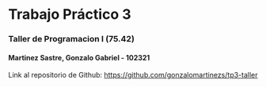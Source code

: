 # Trabajo Práctico 3
### Taller de Programacion I (75.42)

#### Martinez Sastre, Gonzalo Gabriel - 102321

Link al repositorio de Github: https://github.com/gonzalomartinezs/tp3-taller